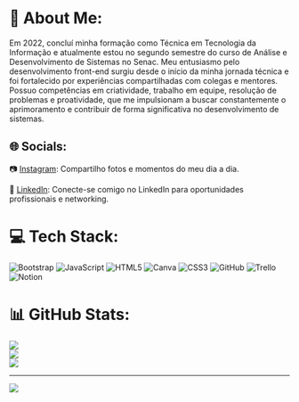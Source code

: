# 💫 About Me:
Em 2022, concluí minha formação como Técnica em Tecnologia da Informação e atualmente estou no segundo semestre do curso de Análise e Desenvolvimento de Sistemas no Senac. Meu entusiasmo pelo desenvolvimento front-end surgiu desde o início da minha jornada técnica e foi fortalecido por experiências compartilhadas com colegas e mentores. Possuo competências em criatividade, trabalho em equipe, resolução de problemas e proatividade, que me impulsionam a buscar constantemente o aprimoramento e contribuir de forma significativa no desenvolvimento de sistemas.


## 🌐 Socials:
📷 [Instagram](https://www.instagram.com/alanna_diaas/): Compartilho fotos e momentos do meu dia a dia.

💼 [LinkedIn](https://www.linkedin.com/in/alanna-diass/): Conecte-se comigo no LinkedIn para oportunidades profissionais e networking.

# 💻 Tech Stack:
![Bootstrap](https://img.shields.io/badge/bootstrap-%23563D7C.svg?style=for-the-badge&logo=bootstrap&logoColor=white) ![JavaScript](https://img.shields.io/badge/javascript-%23323330.svg?style=for-the-badge&logo=javascript&logoColor=%23F7DF1E) ![HTML5](https://img.shields.io/badge/html5-%23E34F26.svg?style=for-the-badge&logo=html5&logoColor=white) ![Canva](https://img.shields.io/badge/Canva-%2300C4CC.svg?style=for-the-badge&logo=Canva&logoColor=white) ![CSS3](https://img.shields.io/badge/css3-%231572B6.svg?style=for-the-badge&logo=css3&logoColor=white) ![GitHub](https://img.shields.io/badge/GitHub-%23121011.svg?style=for-the-badge&logo=github&logoColor=white) ![Trello](https://img.shields.io/badge/Trello-%23026AA7.svg?style=for-the-badge&logo=Trello&logoColor=white) ![Notion](https://img.shields.io/badge/Notion-%23000000.svg?style=for-the-badge&logo=notion&logoColor=white)

# 📊 GitHub Stats:
![](https://github-readme-stats.vercel.app/api?username=AlannaCSD&theme=dark&hide_border=false&include_all_commits=false&count_private=false)<br/>
![](https://github-readme-streak-stats.herokuapp.com/?user=AlannaCSD&theme=dark&hide_border=false)<br/>
![](https://github-readme-stats.vercel.app/api/top-langs/?username=AlannaCSD&theme=dark&hide_border=false&include_all_commits=false&count_private=false&layout=compact)

---
[![](https://visitcount.itsvg.in/api?id=AlannaCSD&icon=0&color=0)](https://visitcount.itsvg.in)

<!-- Proudly created with GPRM ( https://gprm.itsvg.in ) -->
